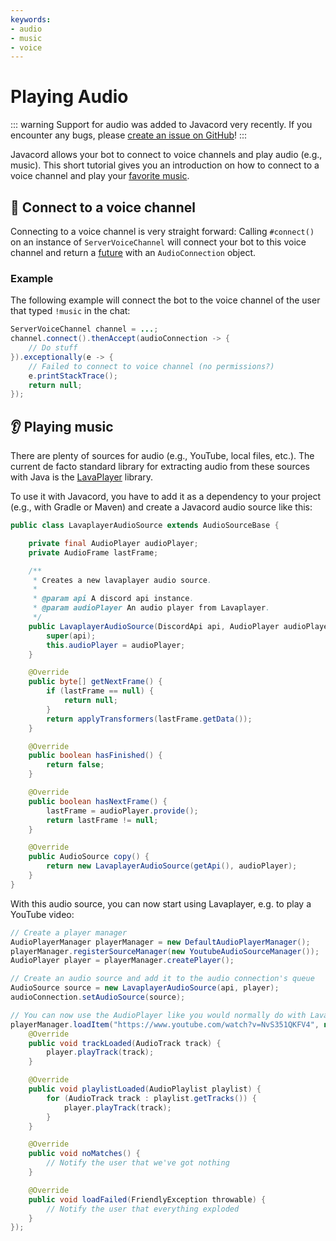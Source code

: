 ```yaml
---
keywords:
- audio
- music
- voice
---
```


# Playing Audio

::: warning
Support for audio was added to Javacord very recently.
If you encounter any bugs, please [create an issue on GitHub](https://github.com/Javacord/Javacord/issues/new)!
:::

Javacord allows your bot to connect to voice channels and play audio (e.g., music).
This short tutorial gives you an introduction on how to connect to a voice channel and play your 
[favorite music](https://youtu.be/qRC4Vk6kisY).

## :electric_plug: Connect to a voice channel

Connecting to a voice channel is very straight forward:
Calling `#connect()` on an instance of `ServerVoiceChannel` will connect your bot to this voice channel and
return a [future](/wiki/essential-knowledge/completable-futures/) with an `AudioConnection` object.

### Example

The following example will connect the bot to the voice channel of the user that typed `!music` in the chat:

```java
ServerVoiceChannel channel = ...;
channel.connect().thenAccept(audioConnection -> {
    // Do stuff
}).exceptionally(e -> {
    // Failed to connect to voice channel (no permissions?)
    e.printStackTrace();
    return null;
});
```

## :ear: Playing music

There are plenty of sources for audio (e.g., YouTube, local files, etc.).
The current de facto standard library for extracting audio from these sources with Java is the
[LavaPlayer](https://github.com/sedmelluq/lavaplayer) library.

To use it with Javacord, you have to add it as a dependency to your project (e.g., with Gradle or Maven) and
create a Javacord audio source like this:

```java
public class LavaplayerAudioSource extends AudioSourceBase {

    private final AudioPlayer audioPlayer;
    private AudioFrame lastFrame;

    /**
     * Creates a new lavaplayer audio source.
     *
     * @param api A discord api instance.
     * @param audioPlayer An audio player from Lavaplayer.
     */
    public LavaplayerAudioSource(DiscordApi api, AudioPlayer audioPlayer) {
        super(api);
        this.audioPlayer = audioPlayer;
    }

    @Override
    public byte[] getNextFrame() {
        if (lastFrame == null) {
            return null;
        }
        return applyTransformers(lastFrame.getData());
    }

    @Override
    public boolean hasFinished() {
        return false;
    }

    @Override
    public boolean hasNextFrame() {
        lastFrame = audioPlayer.provide();
        return lastFrame != null;
    }

    @Override
    public AudioSource copy() {
        return new LavaplayerAudioSource(getApi(), audioPlayer);
    }
}
```

With this audio source, you can now start using Lavaplayer, e.g. to play a YouTube video:
```java
// Create a player manager
AudioPlayerManager playerManager = new DefaultAudioPlayerManager();
playerManager.registerSourceManager(new YoutubeAudioSourceManager());
AudioPlayer player = playerManager.createPlayer();

// Create an audio source and add it to the audio connection's queue
AudioSource source = new LavaplayerAudioSource(api, player);
audioConnection.setAudioSource(source);

// You can now use the AudioPlayer like you would normally do with Lavaplayer, e.g.,
playerManager.loadItem("https://www.youtube.com/watch?v=NvS351QKFV4", new AudioLoadResultHandler() {
    @Override
    public void trackLoaded(AudioTrack track) {
        player.playTrack(track);
    }

    @Override
    public void playlistLoaded(AudioPlaylist playlist) {
        for (AudioTrack track : playlist.getTracks()) {
            player.playTrack(track);
        }
    }

    @Override
    public void noMatches() {
        // Notify the user that we've got nothing
    }

    @Override
    public void loadFailed(FriendlyException throwable) {
        // Notify the user that everything exploded
    }
});
```
